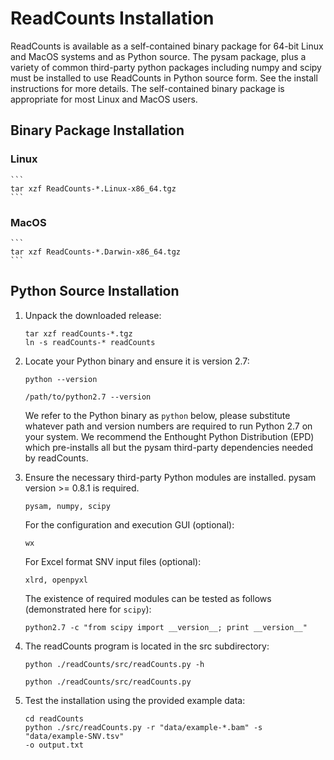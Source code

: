 
# ReadCounts Installation #

ReadCounts is available as a self-contained binary package for 64-bit Linux and MacOS systems and as Python source. The pysam package, plus a variety of common third-party python packages including numpy and scipy must be installed to use ReadCounts in Python source form. See the install instructions for more details. The self-contained binary package is appropriate for most Linux and MacOS users.

## Binary Package Installation ##

### Linux ###
    ```
    tar xzf ReadCounts-*.Linux-x86_64.tgz
    ```

### MacOS ###
    ```
    tar xzf ReadCounts-*.Darwin-x86_64.tgz
    ```

## Python Source Installation ##

1. Unpack the downloaded release:

    ```
    tar xzf readCounts-*.tgz
    ln -s readCounts-* readCounts
    ```

2. Locate your Python binary and ensure it is version 2.7:

    ```
    python --version

    /path/to/python2.7 --version 
    ``` 

   We refer to the Python binary as `python` below, please substitute
   whatever path and version numbers are required to run Python 2.7 on
   your system. We recommend the Enthought Python Distribution (EPD) which
   pre-installs all but the pysam third-party dependencies needed by readCounts.

3. Ensure the necessary third-party Python modules are installed. pysam version >= 0.8.1 is required. 

    ```
    pysam, numpy, scipy
    ```

   For the configuration and execution GUI (optional):
    
    ```
    wx
    ```

   For Excel format SNV input files (optional):

    ```
    xlrd, openpyxl
    ```

   The existence of required modules can be tested as follows (demonstrated here for `scipy`):

    ```
    python2.7 -c "from scipy import __version__; print __version__"
    ```

4. The readCounts program is located in the src subdirectory:

    ```
    python ./readCounts/src/readCounts.py -h
    
    python ./readCounts/src/readCounts.py
    ```

5. Test the installation using the provided example data:

    ```
    cd readCounts
    python ./src/readCounts.py -r "data/example-*.bam" -s "data/example-SNV.tsv"
    -o output.txt
    ```
